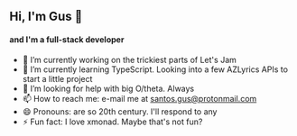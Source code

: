 ## Hi, I'm Gus 👋
#### and I'm a full-stack developer

- 🔭 I’m currently working on the trickiest parts of Let's Jam
- 🌱 I’m currently learning TypeScript. Looking into a few AZLyrics APIs to start a little project
- 🤔 I’m looking for help with big O/theta. Always
- 📫 How to reach me: e-mail me at santos.gus@protonmail.com
- 😄 Pronouns: are so 20th century. I'll respond to any
- ⚡ Fun fact: I love xmonad. Maybe that's not fun?

<!--
**gus-santos/gus-santos** is a ✨ _special_ ✨ repository because its `README.md` (this file) appears on your GitHub profile.

Here are some ideas to get you started:

- 🔭 I’m currently working on ...
- 🌱 I’m currently learning ...
- 👯 I’m looking to collaborate on ...
- 🤔 I’m looking for help with ...
- 💬 Ask me about ...
- 📫 How to reach me: ...
- 😄 Pronouns: ...
- ⚡ Fun fact: ...
-->
